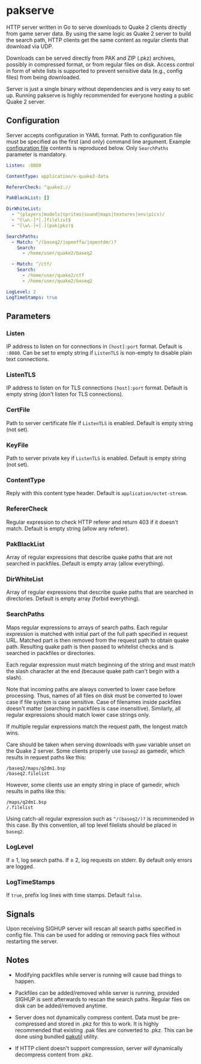 # pakserve

HTTP server written in Go to serve downloads to Quake 2 clients directly from
game server data. By using the same logic as Quake 2 server to build the search
path, HTTP clients get the same content as regular clients that download via
UDP.

Downloads can be served directly from PAK and ZIP (.pkz) archives, possibly in
compressed format, or from regular files on disk. Access control in form of
white lists is supported to prevent sensitive data (e.g., config files) from
being downloaded.

Server is just a single binary without dependencies and is very easy to set up.
Running pakserve is highly recommended for everyone hosting a public Quake 2
server.

## Configuration

Server accepts configuration in YAML format. Path to configuration file must be
specified as the first (and only) command line argument. Example [configuration
file](./pakserve.yml) contents is reproduced below. Only `SearchPaths` parameter
is mandatory.

```yaml
Listen: :8080

ContentType: application/x-quake2-data

RefererCheck: ^quake2://

PakBlackList: []

DirWhiteList:
  - ^(players|models|sprites|sound|maps|textures|env|pics)/
  - ^[\w\-]*[.]filelist$
  - ^[\w\-]+[.](pak|pkz)$

SearchPaths:
  - Match: ^/(baseq2/|openffa/|opentdm/)?
    Search:
      - /home/user/quake2/baseq2

  - Match: ^/ctf/
    Search:
      - /home/user/quake2/ctf
      - /home/user/quake2/baseq2

LogLevel: 2
LogTimeStamps: true
```

## Parameters

### Listen
IP address to listen on for connections in `[host]:port` format. Default is
`:8080`. Can be set to empty string if `ListenTLS` is non-empty to disable
plain text connections.

### ListenTLS
IP address to listen on for TLS connections `[host]:port` format. Default is
empty string (don't listen for TLS connections).

### CertFile
Path to server certificate file if `ListenTLS` is enabled. Default is empty
string (not set).

### KeyFile
Path to server private key if `ListenTLS` is enabled. Default is empty string
(not set).

### ContentType
Reply with this content type header. Default is `application/octet-stream`.

### RefererCheck
Regular expression to check HTTP referer and return 403 if it doesn't match.
Default is empty string (allow any referer).

### PakBlackList
Array of regular expressions that describe quake paths that are not searched in
packfiles. Default is empty array (allow everything).

### DirWhiteList
Array of regular expressions that describe quake paths that are searched in
directories. Default is empty array (forbid everything).

### SearchPaths
Maps regular expressions to arrays of search paths. Each regular expression is
matched with initial part of the full path specified in request URL. Matched
part is then removed from the request path to obtain quake path. Resulting
quake path is then passed to whitelist checks and is searched in packfiles or
directories.

Each regular expression must match beginning of the string and must match the
slash character at the end (because quake path can't begin with a slash).

Note that incoming paths are always converted to lower case before processing.
Thus, names of all files on disk must be converted to lower case if file system
is case sensitive. Case of filenames inside packfiles doesn't matter (searching
in packfiles is case insensitive). Similarly, all regular expressions should
match lower case strings only.

If multiple regular expressions match the request path, the longest match wins.

Care should be taken when serving downloads with `game` variable unset on the
Quake 2 server. Some clients properly use `baseq2` as gamedir, which results in
request paths like this:


```
/baseq2/maps/q2dm1.bsp
/baseq2.filelist
```

However, some clients use an empty string in place of gamedir, which results in
paths like this:

```
/maps/q2dm1.bsp
/.filelist
```

Using catch-all regular expression such as `^/(baseq2/)?` is recommended in
this case. By this convention, all top level filelists should be placed in
`baseq2`.

### LogLevel
If ≥ 1, log search paths. If ≥ 2, log requests on stderr. By default only
errors are logged.

### LogTimeStamps
If `true`, prefix log lines with time stamps. Default `false`.

## Signals

Upon receiving SIGHUP server will rescan all search paths specified in config
file. This can be used for adding or removing pack files without restarting the
server.

## Notes

* Modifying packfiles while server is running will cause bad things
  to happen.

* Packfiles can be added/removed while server is running, provided SIGHUP is
  sent afterwards to rescan the search paths. Regular files on disk can be
  added/removed anytime.

* Server does not dynamically compress content. Data must be pre-compressed and
  stored in .pkz for this to work. It is highly recommended that existing .pak
  files are converted to .pkz. This can be done using bundled [pakutil](./pakutil)
  utility.

* If HTTP client doesn't support compression, server *will* dynamically
  decompress content from .pkz.
